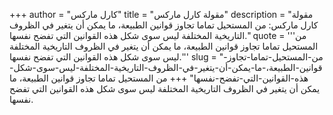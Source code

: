 +++
author = "كارل ماركس"
title = "مقولة كارل ماركس"
description = "مقولة كارل ماركس: من المستحيل تماما تجاوز قوانين الطبيعة، ما يمكن أن يتغير في الظروف التاريخية المختلفة ليس سوى شكل هذه القوانين التي تفضح نفسها."
quote = '''من المستحيل تماما تجاوز قوانين الطبيعة، ما يمكن أن يتغير في الظروف التاريخية المختلفة ليس سوى شكل هذه القوانين التي تفضح نفسها.'''
slug = "من-المستحيل-تماما-تجاوز-قوانين-الطبيعة،-ما-يمكن-أن-يتغير-في-الظروف-التاريخية-المختلفة-ليس-سوى-شكل-هذه-القوانين-التي-تفضح-نفسها"
+++
من المستحيل تماما تجاوز قوانين الطبيعة، ما يمكن أن يتغير في الظروف التاريخية المختلفة ليس سوى شكل هذه القوانين التي تفضح نفسها.
